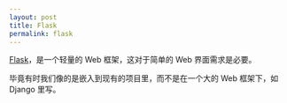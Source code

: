 ```yaml
---
layout: post
title: Flask
permalink: flask
---
```


[Flask](https://github.com/pallets/flask)，是一个轻量的 Web 框架，这对于简单的 Web 界面需求是必要。

毕竟有时我们像的是嵌入到现有的项目里，而不是在一个大的 Web 框架下，如 Django 里写。
